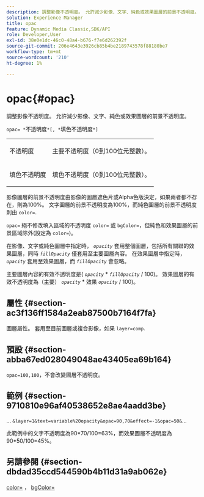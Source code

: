 ```yaml
---
description: 調整影像不透明度。 允許減少影像、文字、純色或效果圖層的前景不透明度。
solution: Experience Manager
title: opac
feature: Dynamic Media Classic,SDK/API
role: Developer,User
exl-id: 38e0e1dc-46c0-48a4-b676-f7e6d262392f
source-git-commit: 206e4643e3926cb85b4be2189743578f88180be7
workflow-type: tm+mt
source-wordcount: '210'
ht-degree: 1%

---
```


# opac{#opac}

調整影像不透明度。 允許減少影像、文字、純色或效果圖層的前景不透明度。

`opac= *`不透明度`*[, *`填色不透明度`*]`

<table id="simpletable_DA4B5D86C496480886FADB284AD6047F"> 
 <tr class="strow"> 
  <td class="stentry"> <p><span class="varname"> 不透明度</span> </p> </td> 
  <td class="stentry"> <p>主要不透明度（0到100位元整數）。 </p></td> 
 </tr> 
 <tr class="strow"> 
  <td class="stentry"> <p><span class="varname"> 填色不透明度</span> </p></td> 
  <td class="stentry"> <p>填色不透明度（0到100位元整數）。 </p></td> 
 </tr> 
</table>

影像圖層的前景不透明度由影像的圖層遮色片或Alpha色版決定，如果兩者都不存在，則為100%。 文字圖層的前景不透明度為100%，而純色圖層的前景不透明度則由 `color=`.

`opac=` 絕不修改填入區域的不透明度 `color=` 或 `bgColor=`，但純色和效果圖層的前景區域除外(設定為 `color=`)。

在影像、文字或純色圖層中指定時， *`opacity`* 套用整個圖層，包括所有關聯的效果圖層，同時 *`fillOpacity`* 僅套用至主要圖層內容。 在效果圖層中指定時， *`opacity`* 套用至效果圖層，而 *`fillOpacity`* 會忽略。

主要圖層內容的有效不透明度是( *`opacity`* &#42; *`fillOpacity`* / 100)。 效果圖層的有效不透明度為（主要） *`opacity`* &#42; 效果 *`opacity`* / 100)。

## 屬性 {#section-ac3f136ff1584a2eab87500b7164f7fa}

圖層屬性。 套用至目前圖層或複合影像，如果 `layer=comp`.

## 預設 {#section-abba67ed028049048ae43405ea69b164}

`opac=100,100`，不會改變圖層不透明度。

## 範例 {#section-9710810e96af40538652e8ae4aadd3be}

… `&layer=1&text=variable%20opacity&opac=90,70&effect=-1&opac=50&`…

此範例中的文字不透明度為90&#42;70/100=63%，而效果圖層不透明度為90&#42;50/100=45%。

## 另請參閱 {#section-dbdad35ccd544590b4b11d31a9ab062e}

[color=](/help/aem-is-ir-api/is-api/http-ref/image-serving-api-ref/c-http-protocol-reference/c-data-types/r-is-http-color.md) ， [bgColor=](../../../../../is-api/http-ref/image-serving-api-ref/c-http-protocol-reference/c-command-reference/r-bgcolor.md#reference-441371ba4ef54fe781887c5ae448f6ab)
